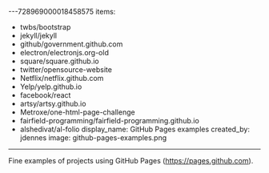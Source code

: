 ---728969000018458575
items:
 - twbs/bootstrap
 - jekyll/jekyll
 - github/government.github.com
 - electron/electronjs.org-old
 - square/square.github.io
 - twitter/opensource-website
 - Netflix/netflix.github.com
 - Yelp/yelp.github.io
 - facebook/react
 - artsy/artsy.github.io
 - Metroxe/one-html-page-challenge
 - fairfield-programming/fairfield-programming.github.io
 - alshedivat/al-folio
display_name: GitHub Pages examples
created_by: jdennes
image: github-pages-examples.png
---
Fine examples of projects using GitHub Pages (https://pages.github.com).
